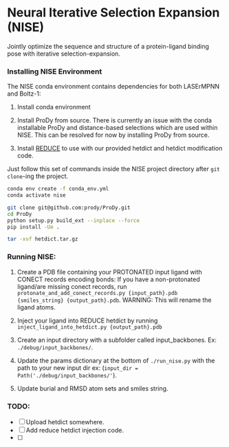 # Neural Iterative Selection Expansion (NISE)

Jointly optimize the sequence and structure of a protein-ligand binding pose with iterative selection-expansion.

### Installing NISE Environment

The NISE conda environment contains dependencies for both LASErMPNN and Boltz-1:

1) Install conda environment

2) Install ProDy from source. 
There is currently an issue with the conda installable ProDy and distance-based selections which are used within NISE. 
This can be resolved for now by installing ProDy from source.

3) Install [REDUCE](git@github.com:rlabduke/reduce.git) to use with our provided hetdict and hetdict modification code.


Just follow this set of commands inside the NISE project directory after `git clone`-ing the project.
```bash
conda env create -f conda_env.yml
conda activate nise

git clone git@github.com:prody/ProDy.git
cd ProDy
python setup.py build_ext --inplace --force
pip install -Ue .

tar -xvf hetdict.tar.gz
```

### Running NISE:

1) Create a PDB file containing your PROTONATED input ligand with CONECT records encoding bonds:
If you have a non-protonated ligand/are missing conect records, run `protonate_and_add_conect_records.py {input_path}.pdb {smiles_string} {output_path}.pdb`.
WARNING: This will rename the ligand atoms.


2) Inject your ligand into REDUCE hetdict by running `inject_ligand_into_hetdict.py {output_path}.pdb`


3) Create an input directory with a subfolder called input_backbones. Ex: `./debug/input_backbones/`.


4) Update the params dictionary at the bottom of `./run_nise.py` with the path to your new input dir ex: (`input_dir = Path('./debug/input_backbones/'`).


5) Update burial and RMSD atom sets and smiles string.


### TODO:

- [ ] Upload hetdict somewhere.
- [ ] Add reduce hetdict injection code.
- [ ] 
